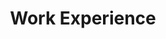---
permalink: /experience/
title: "Work Experience"
collection: experience
layout: experience
classes: wide
sort_by: index
sort_order: reverse
---